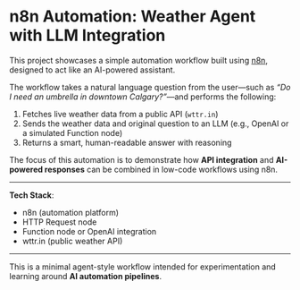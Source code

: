 # n8n Automation: Weather Agent with LLM Integration

This project showcases a simple automation workflow built using [n8n]([https://n8n.io/](https://ebadr761.app.n8n.cloud/workflow/bJh3s9fS5NlDydwP)), designed to act like an AI-powered assistant.

The workflow takes a natural language question from the user—such as _“Do I need an umbrella in downtown Calgary?”_—and performs the following:

1. Fetches live weather data from a public API (`wttr.in`)
2. Sends the weather data and original question to an LLM (e.g., OpenAI or a simulated Function node)
3. Returns a smart, human-readable answer with reasoning

The focus of this automation is to demonstrate how **API integration** and **AI-powered responses** can be combined in low-code workflows using n8n.

---

**Tech Stack**:  
- n8n (automation platform)  
- HTTP Request node  
- Function node or OpenAI integration  
- wttr.in (public weather API)

---

This is a minimal agent-style workflow intended for experimentation and learning around **AI automation pipelines**.
